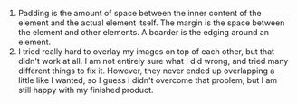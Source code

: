 1. Padding is the amount of space between the inner content of the element and the actual element itself. The margin is the space between the element and other elements. A boarder is the edging around an element.
2. I tried really hard to overlay my images on top of each other, but that didn't work at all. I am not entirely sure what I did wrong, and tried many different things to fix it. However, they never ended up overlapping a little like I wanted, so I guess I didn't overcome that problem, but I am still happy with my finished product. 

